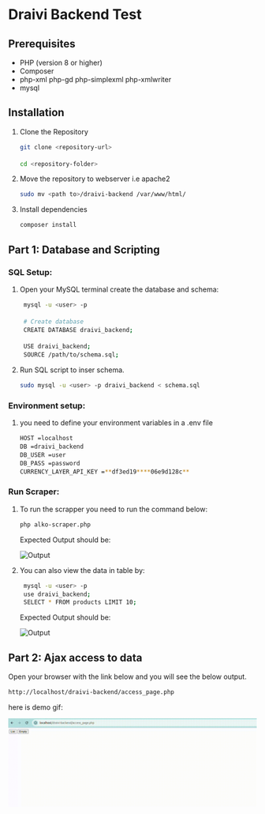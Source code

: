 # Draivi Backend Test

## Prerequisites

- PHP (version 8 or higher)
- Composer
- php-xml php-gd php-simplexml php-xmlwriter
- mysql

## Installation

1. Clone the Repository

   ```bash
   git clone <repository-url>

   cd <repository-folder>
   ```
2. Move the repository to webserver i.e apache2
    ```bash
    sudo mv <path to>/draivi-backend /var/www/html/

    ```

3. Install dependencies
    ```bash
   composer install
   ```


## Part 1: Database and Scripting



### SQL Setup:
1. Open your MySQL terminal create the database and schema:

   ```bash
    mysql -u <user> -p

    # Create database
    CREATE DATABASE draivi_backend;

    USE draivi_backend;
    SOURCE /path/to/schema.sql;
    ```
2. Run SQL script to inser schema.
    ```bash
    sudo mysql -u <user> -p draivi_backend < schema.sql
    ```
### Environment setup:

1. you need to define your environment variables in a .env file

    ```bash
    HOST =localhost
    DB =draivi_backend
    DB_USER =user  
    DB_PASS =password
    CURRENCY_LAYER_API_KEY =**df3ed19****06e9d128c**
    ```
### Run Scraper:

1. To run the scrapper you need to run the command below:

    ```bash
    php alko-scraper.php
    ```
    Expected Output should be:

    ![Output](images/scrapper-output.png)

2. You can also view the data in table by:

   ```bash
    mysql -u <user> -p
    use draivi_backend;
    SELECT * FROM products LIMIT 10;
    ```
    Expected Output should be:

    ![Output](images/table-output.png)


## Part 2: Ajax access to data

Open your browser with the link below and you will see the below output.
```bash
http://localhost/draivi-backend/access_page.php
```
here is demo gif:

![Output](images/access_page.gif)


